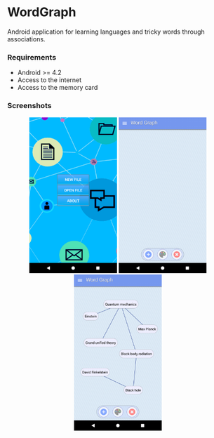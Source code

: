 # WordGraph
Android application for learning languages and tricky words through associations.

### Requirements
- Android >= 4.2
- Access to the internet
- Access to the memory card

### Screenshots
<p align="center">
<img src="https://github.com/vlfom/WordGraph/blob/master/screenshots/1.png" width="200"> 
<img src="https://github.com/vlfom/WordGraph/blob/master/screenshots/2.png" width="200"> 
<img src="https://github.com/vlfom/WordGraph/blob/master/screenshots/3.png" width="200"> 
</p>
